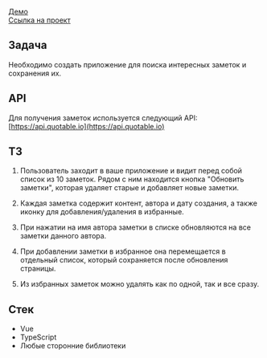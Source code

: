 [Демо](https://alarma1.github.io/game-sport-notes-demo/#/)  
[Ссылка на проект](https://github.com/Alarma1/game-sport-notes)
## Задача

Необходимо создать приложение для поиска интересных заметок и сохранения их.

## API

Для получения заметок используется следующий API: [https://api.quotable.io](https://api.quotable.io)

## ТЗ

1. Пользователь заходит в ваше приложение и видит перед собой список из 10 заметок. Рядом с ним находится кнопка "Обновить заметки", которая удаляет старые и добавляет новые заметки.

2. Каждая заметка содержит контент, автора и дату создания, а также иконку для добавления/удаления в избранные.

3. При нажатии на имя автора заметки в списке обновляются на все заметки данного автора.

4. При добавлении заметки в избранное она перемещается в отдельный список, который сохраняется после обновления страницы.

5. Из избранных заметок можно удалять как по одной, так и все сразу.

## Стек

- Vue
- TypeScript
- Любые сторонние библиотеки
